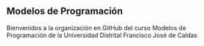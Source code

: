 ## Modelos de Programación

Bienvenidos a la organización en GitHub del curso Modelos de Programación de la Universidad Distrital Francisco José de Caldas
